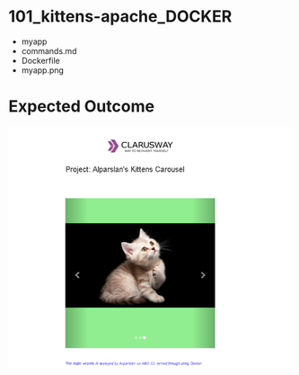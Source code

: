# 101_kittens-apache_DOCKER
- myapp
- commands.md
- Dockerfile
- myapp.png

# Expected Outcome

![Kittens Web Page](./myapp.png)

